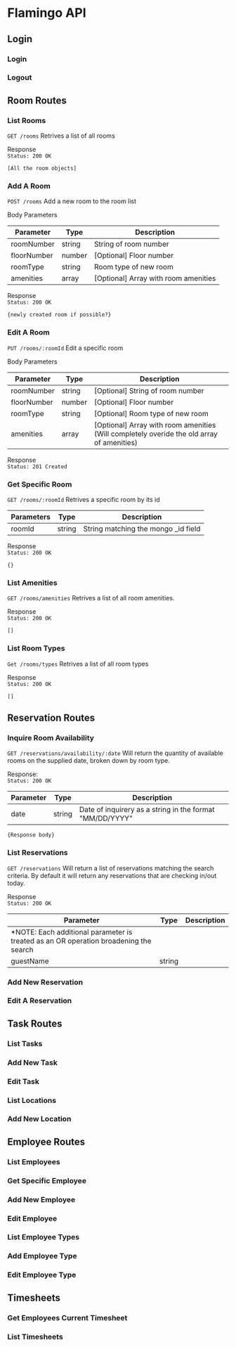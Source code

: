 <!-- Table template
| Parameter | Type | Description |
| ---------- | ---- | ----------- |
|  |  |  | -->

# Flamingo API

## Login

### Login

### Logout

## Room Routes
### List Rooms
`GET /rooms` Retrives a list of all rooms

Response   
`Status: 200 OK`

```
[All the room objects]
```
### Add A Room
`POST /rooms` Add a new room to the room list

Body Parameters

| Parameter | Type | Description |
| ---------- | ---- | ----------- |
| roomNumber | string | String of room number |
| floorNumber | number | [Optional] Floor number |
| roomType | string | Room type of new room |
| amenities | array | [Optional] Array with room amenities |

Response   
`Status: 200 OK`

```
{newly created room if possible?}
```

### Edit A Room
`PUT /rooms/:roomId` Edit a specific room

Body Parameters

| Parameter | Type | Description |
| ---------- | ---- | ----------- |
| roomNumber | string | [Optional] String of room number |
| floorNumber | number | [Optional] Floor number |
| roomType | string | [Optional] Room type of new room |
| amenities | array | [Optional] Array with room amenities (Will completely overide the old array of amenities) |

Response   
`Status: 201 Created`

### Get Specific Room
`GET /rooms/:roomId` Retrives a specific room by its id

| Parameters | Type | Description |
| ---------- | ---- | ----------- |
| roomId    | string| String matching the mongo _id field |

Response   
`Status: 200 OK`

```
{}
```
### List Amenities
`GET /rooms/amenities` Retrives a list of all room amenities.

Response   
 `Status: 200 OK`

```
[]
```

### List Room Types
`Get /rooms/types` Retrives a list of all room types

Response   
`Status: 200 OK`

```
[]
```

## Reservation Routes
### Inquire Room Availability
`GET /reservations/availability/:date` Will return the quantity of available rooms on the supplied date, broken down by room type.

Response:  
`Status: 200 OK`

| Parameter | Type | Description |
| ---------- | ---- | ----------- |
| date | string | Date of inquirery as a string in the format "MM/DD/YYYY" |

```
{Response body}
```

### List Reservations
`GET /reservations` Will return a list of reservations matching the search criteria.  By default it will return any reservations that are checking in/out today.

Response  
`Status: 200 OK`

| Parameter | Type | Description |
| ---------- | ---- | ----------- |
|*NOTE: Each additional parameter is treated as an OR operation broadening the search |
| guestName | string |  |

### Add New Reservation

### Edit A Reservation

## Task Routes

### List Tasks

### Add New Task

### Edit Task

### List Locations

### Add New Location

## Employee Routes

### List Employees

### Get Specific Employee

### Add New Employee

### Edit Employee

### List Employee Types

### Add Employee Type

### Edit Employee Type

## Timesheets

### Get Employees Current Timesheet

### List Timesheets